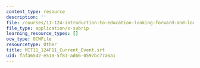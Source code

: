 ```yaml
---
content_type: resource
description: ''
file: /courses/11-124-introduction-to-education-looking-forward-and-looking-back-on-education-fall-2011/fafa6542e5185f83ad660597bc77a6a1_MIT11_124F11_Current_Event.vtt
file_type: application/x-subrip
learning_resource_types: []
ocw_type: OCWFile
resourcetype: Other
title: MIT11_124F11_Current_Event.srt
uid: fafa6542-e518-5f83-ad66-0597bc77a6a1
---
```

